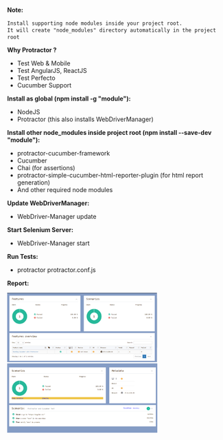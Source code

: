 **Note:**
```
Install supporting node modules inside your project root. 
It will create "node_modules" directory automatically in the project root
```

**Why Protractor ?**
* Test Web & Mobile
* Test AngularJS, ReactJS
* Test Perfecto
* Cucumber Support

**Install as global (npm install -g "module"):**
* NodeJS
* Protractor (this also installs WebDriverManager)

**Install other node_modules inside project root (npm install --save-dev "module"):**
* protractor-cucumber-framework
* Cucumber
* Chai (for assertions)
* protractor-simple-cucumber-html-reporter-plugin (for html report generation)
* And other required node modules

**Update WebDriverManager:**
* WebDriver-Manager update

**Start Selenium Server:**
* WebDriver-Manager start

**Run Tests:**
* protractor protractor.conf.js

**Report:**
<div align="left">
  <img src="images/report_1.png" width="350">
  <img src="images/report_2.png" width="350">
</div>
